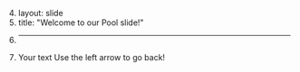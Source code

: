 4.	layout: slide
5.	title: "Welcome to our Pool slide!"
6.	---
7.	Your text
Use the left arrow to go back!

